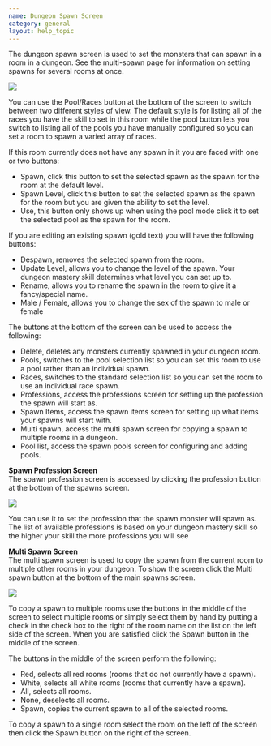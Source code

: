 ```yaml
---
name: Dungeon Spawn Screen
category: general
layout: help_topic
---
```

The dungeon spawn screen is used to set the monsters that can spawn in a room in a dungeon. See the multi-spawn page for information on setting spawns for several rooms at once.

[![](https://lohcdn.com/images/t_dungeonspawns.jpg)](https://lohcdn.com/images/dungeonspawns.jpg)

You can use the Pool/Races button at the bottom of the screen to switch between two different styles of view. The default style is for listing all of the races you have the skill to set in this room while the pool button lets you switch to listing all of the pools you have manually configured so you can set a room to spawn a varied array of races.

If this room currently does not have any spawn in it you are faced with one or two buttons:

*   Spawn, click this button to set the selected spawn as the spawn for the room at the default level.
*   Spawn Level, click this button to set the selected spawn as the spawn for the room but you are given the ability to set the level.
*   Use, this button only shows up when using the pool mode click it to set the selected pool as the spawn for the room.

If you are editing an existing spawn (gold text) you will have the following buttons:

*   Despawn, removes the selected spawn from the room.
*   Update Level, allows you to change the level of the spawn. Your dungeon mastery skill determines what level you can set up to.
*   Rename, allows you to rename the spawn in the room to give it a fancy/special name.
*   Male / Female, allows you to change the sex of the spawn to male or female

The buttons at the bottom of the screen can be used to access the following:

*   Delete, deletes any monsters currently spawned in your dungeon room.
*   Pools, switches to the pool selection list so you can set this room to use a pool rather than an individual spawn.
*   Races, switches to the standard selection list so you can set the room to use an individual race spawn.
*   Professions, access the professions screen for setting up the profession the spawn will start as.
*   Spawn Items, access the spawn items screen for setting up what items your spawns will start with.
*   Multi spawn, access the multi spawn screen for copying a spawn to multiple rooms in a dungeon.
*   Pool list, access the spawn pools screen for configuring and adding pools.

**Spawn Profession Screen**  
The spawn profession screen is accessed by clicking the profession button at the bottom of the spawns screen.

[![](https://lohcdn.com/images/t_dungeonspawnprof.jpg)](https://lohcdn.com/images/dungeonspawnprof.jpg)

You can use it to set the profession that the spawn monster will spawn as. The list of available professions is based on your dungeon mastery skill so the higher your skill the more professions you will see

**Multi Spawn Screen**  
The multi spawn screen is used to copy the spawn from the current room to multiple other rooms in your dungeon. To show the screen click the Multi spawn button at the bottom of the main spawns screen.

[![](https://lohcdn.com/images/t_dungeonmultispawn.jpg)](https://lohcdn.com/images/dungeonmultispawn.jpg)

To copy a spawn to multiple rooms use the buttons in the middle of the screen to select multiple rooms or simply select them by hand by putting a check in the check box to the right of the room name on the list on the left side of the screen. When you are satisfied click the Spawn button in the middle of the screen.

The buttons in the middle of the screen perform the following:

*   Red, selects all red rooms (rooms that do not currently have a spawn).
*   White, selects all white rooms (rooms that currently have a spawn).
*   All, selects all rooms.
*   None, deselects all rooms.
*   Spawn, copies the current spawn to all of the selected rooms.

To copy a spawn to a single room select the room on the left of the screen then click the Spawn button on the right of the screen.
